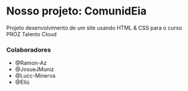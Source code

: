 # Nosso projeto: ComunidEia 

Projeto  desenvolvimento de um site usando  HTML & CSS para o curso PROZ Talento Cloud

### Colaboradores

- @Ramon-Az
- @JosueJMuniz
- @Lucc-Minerva
- @Eliú
